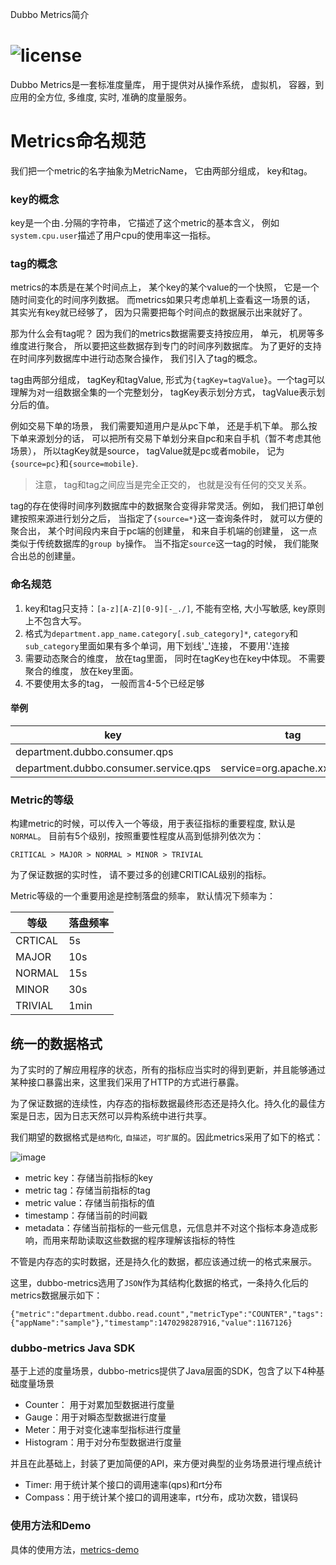 Dubbo Metrics简介


![license](https://img.shields.io/github/license/dubbo/dubbo-metrics.svg)
===
Dubbo Metrics是一套标准度量库， 用于提供对从操作系统， 虚拟机， 容器，到应用的全方位, 多维度, 实时, 准确的度量服务。

Metrics命名规范
===

我们把一个metric的名字抽象为MetricName， 它由两部分组成， key和tag。

### key的概念

key是一个由`.`分隔的字符串， 它描述了这个metric的基本含义， 例如`system.cpu.user`描述了用户cpu的使用率这一指标。

### tag的概念

metrics的本质是在某个时间点上， 某个key的某个value的一个快照， 它是一个随时间变化的时间序列数据。 而metrics如果只考虑单机上查看这一场景的话， 其实光有key就已经够了， 因为只需要把每个时间点的数据展示出来就好了。 

那为什么会有tag呢？ 因为我们的metrics数据需要支持按应用， 单元， 机房等多维度进行聚合， 所以要把这些数据存到专门的时间序列数据库。 为了更好的支持在时间序列数据库中进行动态聚合操作， 我们引入了tag的概念。

tag由两部分组成， tagKey和tagValue, 形式为`{tagKey=tagValue}`。一个tag可以理解为对一组数据全集的一个完整划分， tagKey表示划分方式， tagValue表示划分后的值。 

例如交易下单的场景， 我们需要知道用户是从pc下单， 还是手机下单。 那么按下单来源划分的话， 可以把所有交易下单划分来自pc和来自手机（暂不考虑其他场景）， 所以tagKey就是source， tagValue就是pc或者mobile， 记为`{source=pc}`和`{source=mobile}`.

> 注意， tag和tag之间应当是完全正交的， 也就是没有任何的交叉关系。 

tag的存在使得时间序列数据库中的数据聚合变得非常灵活。例如， 我们把订单创建按照来源进行划分之后， 当指定了`{source=*}`这一查询条件时， 就可以方便的聚合出， 某个时间段内来自于pc端的创建量， 和来自手机端的创建量， 这一点类似于传统数据库的`group by`操作。 当不指定`source`这一tag的时候， 我们能聚合出总的创建量。

### 命名规范

1. key和tag只支持：`[a-z][A-Z][0-9][-_./]`, 不能有空格, 大小写敏感, key原则上不包含大写。
2. 格式为`department.app_name.category[.sub_category]*`, `category`和`sub_category`里面如果有多个单词，用下划线'_'连接， 不要用'.'连接
3. 需要动态聚合的维度， 放在tag里面， 同时在tagKey也在key中体现。 不需要聚合的维度， 放在key里面。
4. 不要使用太多的tag， 一般而言4-5个已经足够

#### 举例

| key | tag |
|------|--------|
| department.dubbo.consumer.qps     |        |
| department.dubbo.consumer.service.qps     |  service=org.apache.xxxServer      |


### Metric的等级

构建metric的时候，可以传入一个等级，用于表征指标的重要程度, 默认是`NORMAL`。
目前有5个级别，按照重要性程度从高到低排列依次为：

```
CRITICAL > MAJOR > NORMAL > MINOR > TRIVIAL
```

为了保证数据的实时性， 请不要过多的创建CRITICAL级别的指标。

Metric等级的一个重要用途是控制落盘的频率， 默认情况下频率为：

| 等级 | 落盘频率 |
|---- | --- |
|CRTICAL| 5s|
|MAJOR| 10s|
| NORMAL| 15s|
|MINOR |30s|
|TRIVIAL |1min|


## 统一的数据格式

为了实时的了解应用程序的状态，所有的指标应当实时的得到更新，并且能够通过某种接口暴露出来，这里我们采用了HTTP的方式进行暴露。

为了保证数据的连续性，内存态的指标数据最终形态还是持久化。持久化的最佳方案是日志，因为日志天然可以异构系统中进行共享。

我们期望的数据格式是`结构化`, `自描述`，`可扩展`的。因此metrics采用了如下的格式：

![image](http://git.cn-hangzhou.oss.aliyun-inc.com/uploads/middleware-container/ali-metrics/3a7116b4ea0a58d3bad7d345a4ad4d06/image.png)


* metric key：存储当前指标的key
* metric tag：存储当前指标的tag
* metric value：存储当前指标的值
* timestamp：存储当前的时间戳
* metadata：存储当前指标的一些元信息，元信息并不对这个指标本身造成影响，而用来帮助读取这些数据的程序理解该指标的特性

不管是内存态的实时数据，还是持久化的数据，都应该通过统一的格式来展示。

这里，dubbo-metrics选用了`JSON`作为其结构化数据的格式，一条持久化后的metrics数据展示如下：

```
{"metric":"department.dubbo.read.count","metricType":"COUNTER","tags":{"appName":"sample"},"timestamp":1470298287916,"value":1167126}
```

### dubbo-metrics Java SDK

基于上述的度量场景，dubbo-metrics提供了Java层面的SDK，包含了以下4种基础度量场景

* Counter： 用于对累加型数据进行度量
* Gauge：用于对瞬态型数据进行度量
* Meter：用于对变化速率型指标进行度量
* Histogram：用于对分布型数据进行度量

并且在此基础上，封装了更加简便的API，来方便对典型的业务场景进行埋点统计

* Timer: 用于统计某个接口的调用速率(qps)和rt分布
* Compass：用于统计某个接口的调用速率，rt分布，成功次数，错误码

### 使用方法和Demo

具体的使用方法，[metrics-demo](http://gitlab.alibaba-inc.com/middleware-container/dubbo-metrics/wikis/demo)



